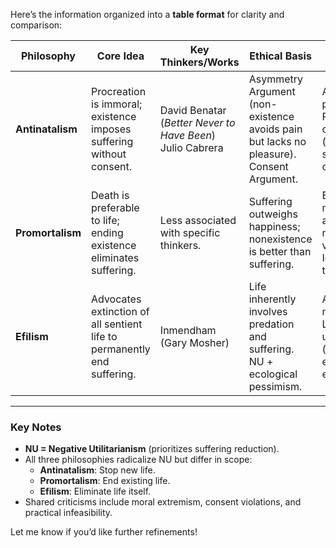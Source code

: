 Here’s the information organized into a **table format** for clarity and comparison:

| **Philosophy**   | **Core Idea**                                                                 | **Key Thinkers/Works**                          | **Ethical Basis**                                                                 | **Criticisms**                                                                 | **Connection to NU**                                      |
|-------------------|-------------------------------------------------------------------------------|-------------------------------------------------|-----------------------------------------------------------------------------------|--------------------------------------------------------------------------------|-----------------------------------------------------------|
| **Antinatalism**  | Procreation is immoral; existence imposes suffering without consent.          | David Benatar (*Better Never to Have Been*)<br>Julio Cabrera | Asymmetry Argument (non-existence avoids pain but lacks no pleasure).<br>Consent Argument. | Accused of pessimism.<br>Practical challenges (e.g., societal collapse).       | Targets the **source** of suffering (birth).              |
| **Promortalism**  | Death is preferable to life; ending existence eliminates suffering.           | Less associated with specific thinkers.         | Suffering outweighs happiness; nonexistence is better than suffering.             | Ethically monstrous if applied non-voluntarily.<br>Ignores will to live.       | Targets the **continuation** of suffering (life).         |
| **Efilism**       | Advocates extinction of all sentient life to permanently end suffering.       | Inmendham (Gary Mosher)                         | Life inherently involves predation and suffering.<br>NU + ecological pessimism.   | Accused of misanthropy.<br>Logistically unworkable (e.g., who enacts extinction?). | Targets the **universal substrate** of suffering (life).  |

---

### **Key Notes**  
- **NU = Negative Utilitarianism** (prioritizes suffering reduction).  
- All three philosophies radicalize NU but differ in scope:  
  - **Antinatalism**: Stop new life.  
  - **Promortalism**: End existing life.  
  - **Efilism**: Eliminate life itself.  
- Shared criticisms include moral extremism, consent violations, and practical infeasibility.  

Let me know if you’d like further refinements!